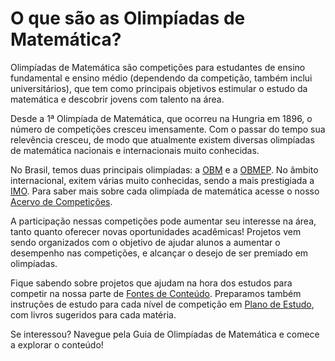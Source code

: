 
<!--

- Nível 1: 6ª e 7ª ano.
- Nível 2: 8ª e 9ª ano.
- Nível 3: Ensino Médio.

Surgimento olimpiadas de matematica: http://poti.impa.br/upload/extra/bienal2004.pdf

-->

# O que são as Olimpíadas de Matemática?

Olimpíadas de Matemática são competições para estudantes de ensino fundamental e ensino médio (dependendo da competição, também inclui universitários), que tem como principais objetivos estimular o estudo da matemática e descobrir jovens com talento na área.

Desde a 1ª Olimpíada de Matemática, que ocorreu na Hungria em 1896, o número de competições cresceu imensamente. Com o passar do tempo sua relevência cresceu, de modo que atualmente existem diversas olimpíadas de matemática nacionais e internacionais muito conhecidas.

No Brasil, temos duas principais olimpíadas: a [OBM](http://www.qilabs.org/guias/olimpiadas-matematica/acervo/obm) e a [OBMEP](http://www.qilabs.org/guias/olimpiadas-matematica/acervo/obmep). No âmbito internacional, exitem várias muito conhecidas, sendo a mais prestigiada a [IMO](http://www.qilabs.org/guias/olimpiadas-matematica/acervo/imo). Para saber mais sobre cada olimpíada de matemática acesse o nosso [Acervo de Competições](http://www.qilabs.org/guias/olimpiadas-matematica/acervo).

A participação nessas competições pode aumentar seu interesse na área, tanto quanto oferecer novas oportunidades acadêmicas! Projetos vem sendo organizados com o objetivo de ajudar alunos a aumentar o desempenho nas competições, e alcançar o desejo de ser premiado em olimpíadas.

Fique sabendo sobre projetos que ajudam na hora dos estudos para competir na nossa parte de [Fontes de Conteúdo](http://www.qilabs.org/guias/olimpiadas-matematica/fontes). Preparamos também instruções de estudo para cada nível de competição em [Plano de Estudo](http://www.qilabs.org/guias/olimpiadas-matematica/estudo), com livros sugeridos para cada matéria.

Se interessou? Navegue pela Guia de Olimpíadas de Matemática e comece a explorar o conteúdo!
